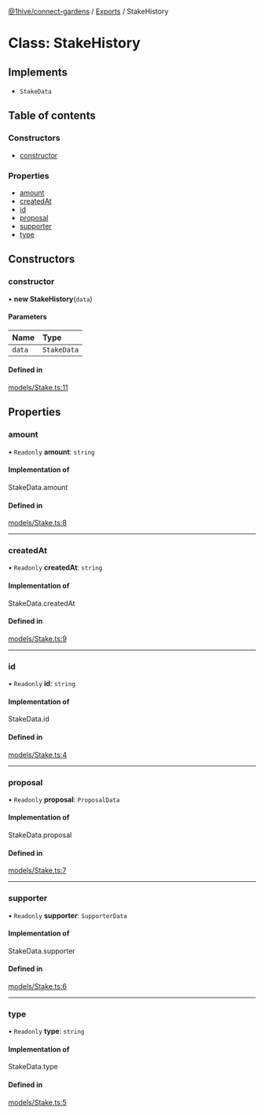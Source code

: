 [@1hive/connect-gardens](../README.md) / [Exports](../modules.md) / StakeHistory

# Class: StakeHistory

## Implements

- `StakeData`

## Table of contents

### Constructors

- [constructor](StakeHistory.md#constructor)

### Properties

- [amount](StakeHistory.md#amount)
- [createdAt](StakeHistory.md#createdat)
- [id](StakeHistory.md#id)
- [proposal](StakeHistory.md#proposal)
- [supporter](StakeHistory.md#supporter)
- [type](StakeHistory.md#type)

## Constructors

### constructor

• **new StakeHistory**(`data`)

#### Parameters

| Name | Type |
| :------ | :------ |
| `data` | `StakeData` |

#### Defined in

[models/Stake.ts:11](https://github.com/1Hive/gardens/blob/3030077/packages/connector/src/models/Stake.ts#L11)

## Properties

### amount

• `Readonly` **amount**: `string`

#### Implementation of

StakeData.amount

#### Defined in

[models/Stake.ts:8](https://github.com/1Hive/gardens/blob/3030077/packages/connector/src/models/Stake.ts#L8)

___

### createdAt

• `Readonly` **createdAt**: `string`

#### Implementation of

StakeData.createdAt

#### Defined in

[models/Stake.ts:9](https://github.com/1Hive/gardens/blob/3030077/packages/connector/src/models/Stake.ts#L9)

___

### id

• `Readonly` **id**: `string`

#### Implementation of

StakeData.id

#### Defined in

[models/Stake.ts:4](https://github.com/1Hive/gardens/blob/3030077/packages/connector/src/models/Stake.ts#L4)

___

### proposal

• `Readonly` **proposal**: `ProposalData`

#### Implementation of

StakeData.proposal

#### Defined in

[models/Stake.ts:7](https://github.com/1Hive/gardens/blob/3030077/packages/connector/src/models/Stake.ts#L7)

___

### supporter

• `Readonly` **supporter**: `SupporterData`

#### Implementation of

StakeData.supporter

#### Defined in

[models/Stake.ts:6](https://github.com/1Hive/gardens/blob/3030077/packages/connector/src/models/Stake.ts#L6)

___

### type

• `Readonly` **type**: `string`

#### Implementation of

StakeData.type

#### Defined in

[models/Stake.ts:5](https://github.com/1Hive/gardens/blob/3030077/packages/connector/src/models/Stake.ts#L5)
